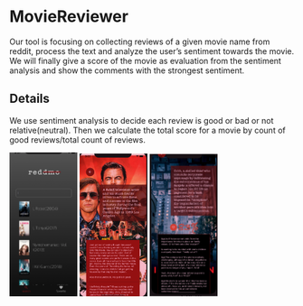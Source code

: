 # MovieReviewer

Our tool is focusing on collecting reviews of a given movie name from reddit, process the text and analyze the user’s sentiment towards the movie. We will finally give a score of the movie as evaluation from the sentiment analysis and show the comments with the strongest sentiment. 

## Details
We use sentiment analysis to decide each review is good or bad or not relative(neutral). Then we calculate the total score for a movie by count of good reviews/total count of reviews.

<img src="./img/1.png" width="120">  <img src="./img/2.png" width="120"> <img src="./img/3.png" width="120">
